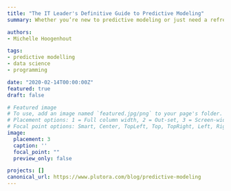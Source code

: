 ```yaml
---
title: "The IT Leader's Definitive Guide to Predictive Modeling"
summary: Whether you’re new to predictive modeling or just need a refresher, this post will walk you through the essential steps of predictive analysis. This post was originally published on Plutora's blog.

authors:
- Michelle Hoogenhout

tags:
- predictive modelling
- data science
- programming

date: "2020-02-14T00:00:00Z"
featured: true
draft: false

# Featured image
# To use, add an image named `featured.jpg/png` to your page's folder.
# Placement options: 1 = Full column width, 2 = Out-set, 3 = Screen-width
# Focal point options: Smart, Center, TopLeft, Top, TopRight, Left, Right, BottomLeft, Bottom, BottomRight
image:
  placement: 3
  caption: ''
  focal_point: ""
  preview_only: false

projects: []
canonical_url: https://www.plutora.com/blog/predictive-modeling
---
```

